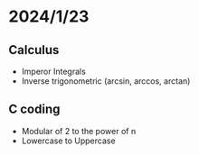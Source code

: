 # 2024/1/23

## Calculus

* Imperor Integrals
* Inverse trigonometric (arcsin, arccos, arctan)

## C coding

* Modular of 2 to the power of n
* Lowercase to Uppercase
